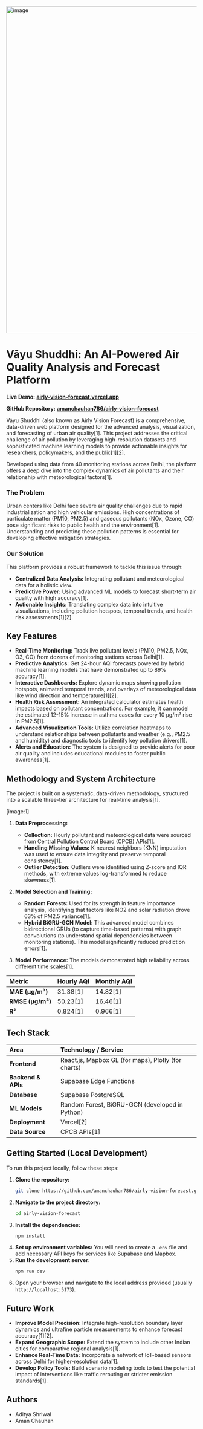<img width="1917" height="865" alt="image" src="https://github.com/user-attachments/assets/320ba331-3d57-4917-bf5a-70e01bdc4578" />

# Vāyu Shuddhi: An AI-Powered Air Quality Analysis and Forecast Platform

**Live Demo:** **[airly-vision-forecast.vercel.app](https://airly-vision-forecast.vercel.app/)**

**GitHub Repository:** **[amanchauhan786/airly-vision-forecast](https://github.com/amanchauhan786/airly-vision-forecast)**

Vāyu Shuddhi (also known as Airly Vision Forecast) is a comprehensive, data-driven web platform designed for the advanced analysis, visualization, and forecasting of urban air quality[1]. This project addresses the critical challenge of air pollution by leveraging high-resolution datasets and sophisticated machine learning models to provide actionable insights for researchers, policymakers, and the public[1][2].

Developed using data from 40 monitoring stations across Delhi, the platform offers a deep dive into the complex dynamics of air pollutants and their relationship with meteorological factors[1].

### The Problem

Urban centers like Delhi face severe air quality challenges due to rapid industrialization and high vehicular emissions. High concentrations of particulate matter (PM10, PM2.5) and gaseous pollutants (NOx, Ozone, CO) pose significant risks to public health and the environment[1]. Understanding and predicting these pollution patterns is essential for developing effective mitigation strategies.

### Our Solution

This platform provides a robust framework to tackle this issue through:
*   **Centralized Data Analysis:** Integrating pollutant and meteorological data for a holistic view.
*   **Predictive Power:** Using advanced ML models to forecast short-term air quality with high accuracy[1].
*   **Actionable Insights:** Translating complex data into intuitive visualizations, including pollution hotspots, temporal trends, and health risk assessments[1][2].

## Key Features

*   **Real-Time Monitoring:** Track live pollutant levels (PM10, PM2.5, NOx, O3, CO) from dozens of monitoring stations across Delhi[1].
*   **Predictive Analytics:** Get 24-hour AQI forecasts powered by hybrid machine learning models that have demonstrated up to 89% accuracy[1].
*   **Interactive Dashboards:** Explore dynamic maps showing pollution hotspots, animated temporal trends, and overlays of meteorological data like wind direction and temperature[1][2].
*   **Health Risk Assessment:** An integrated calculator estimates health impacts based on pollutant concentrations. For example, it can model the estimated 12-15% increase in asthma cases for every 10 µg/m³ rise in PM2.5[1].
*   **Advanced Visualization Tools:** Utilize correlation heatmaps to understand relationships between pollutants and weather (e.g., PM2.5 and humidity) and diagnostic tools to identify key pollution drivers[1].
*   **Alerts and Education:** The system is designed to provide alerts for poor air quality and includes educational modules to foster public awareness[1].

## Methodology and System Architecture

The project is built on a systematic, data-driven methodology, structured into a scalable three-tier architecture for real-time analysis[1].

[image:1]

1.  **Data Preprocessing:**
    *   **Collection:** Hourly pollutant and meteorological data were sourced from Central Pollution Control Board (CPCB) APIs[1].
    *   **Handling Missing Values:** K-nearest neighbors (KNN) imputation was used to ensure data integrity and preserve temporal consistency[1].
    *   **Outlier Detection:** Outliers were identified using Z-score and IQR methods, with extreme values log-transformed to reduce skewness[1].

2.  **Model Selection and Training:**
    *   **Random Forests:** Used for its strength in feature importance analysis, identifying that factors like NO2 and solar radiation drove 63% of PM2.5 variance[1].
    *   **Hybrid BiGRU-GCN Model:** This advanced model combines bidirectional GRUs (to capture time-based patterns) with graph convolutions (to understand spatial dependencies between monitoring stations). This model significantly reduced prediction errors[1].

3.  **Model Performance:**
    The models demonstrated high reliability across different time scales[1].

| Metric | Hourly AQI | Monthly AQI |
| :--- | :--- | :--- |
| **MAE (µg/m³)** | 31.38[1] | 14.82[1] |
| **RMSE (µg/m³)**| 50.23[1] | 16.46[1] |
| **R²** | 0.824[1] | 0.966[1] |

## Tech Stack

| Area | Technology / Service |
| :--- | :--- |
| **Frontend** | React.js, Mapbox GL (for maps), Plotly (for charts) |
| **Backend & APIs** | Supabase Edge Functions |
| **Database** | Supabase PostgreSQL |
| **ML Models** | Random Forest, BiGRU-GCN (developed in Python) |
| **Deployment** | Vercel[2] |
| **Data Source** | CPCB APIs[1] |

## Getting Started (Local Development)

To run this project locally, follow these steps:

1.  **Clone the repository:**
    ```sh
    git clone https://github.com/amanchauhan786/airly-vision-forecast.git
    ```
2.  **Navigate to the project directory:**
    ```sh
    cd airly-vision-forecast
    ```
3.  **Install the dependencies:**
    ```sh
    npm install
    ```
4.  **Set up environment variables:** You will need to create a `.env` file and add necessary API keys for services like Supabase and Mapbox.
5.  **Run the development server:**
    ```sh
    npm run dev
    ```
6.  Open your browser and navigate to the local address provided (usually `http://localhost:5173`).

## Future Work

*   **Improve Model Precision:** Integrate high-resolution boundary layer dynamics and ultrafine particle measurements to enhance forecast accuracy[1][2].
*   **Expand Geographic Scope:** Extend the system to include other Indian cities for comparative regional analysis[1].
*   **Enhance Real-Time Data:** Incorporate a network of IoT-based sensors across Delhi for higher-resolution data[1].
*   **Develop Policy Tools:** Build scenario modeling tools to test the potential impact of interventions like traffic rerouting or stricter emission standards[1].

## Authors

*   Aditya Shriwal
*   Aman Chauhan
